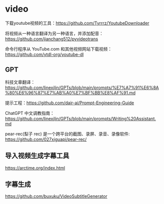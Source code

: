 # video
下载youtube视频的工具：https://github.com/Tyrrrz/YoutubeDownloader

将视频从一种语言翻译为另一种语言，并添加配音：https://github.com/jianchang512/pyvideotrans

命令行程序从 YouTube.com 和其他视频网站下载视频：https://github.com/ytdl-org/youtube-dl

## GPT
科技文章翻译：https://github.com/linexjlin/GPTs/blob/main/prompts/%E7%A7%91%E6%8A%80%E6%96%87%E7%AB%A0%E7%BF%BB%E8%AF%91.md

提示工程：https://github.com/dair-ai/Prompt-Engineering-Guide

ChatGPT 中文调教指南：https://github.com/linexjlin/GPTs/blob/main/prompts/Writing%20Assistant.md

pear-rec(梨子 rec) 是一个跨平台的截图、录屏、录音、录像软件: https://github.com/027xiguapi/pear-rec/


## 导入视频生成字幕工具

https://arctime.org/index.html

## 字幕生成

https://github.com/buxuku/VideoSubtitleGenerator
